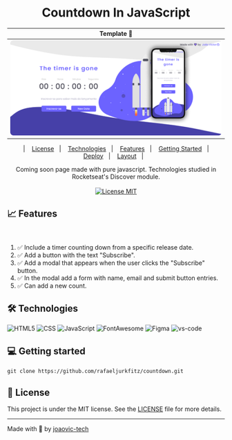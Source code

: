 <div align="center">

# Countdown In JavaScript

</div>


| Template 🚀 |
|:--------------------------------:|
| ![](./template/template.png)

<p align="center">
  &nbsp;&nbsp;&nbsp;|&nbsp;&nbsp;&nbsp;
  <a href="#-license">License</a>&nbsp;&nbsp;&nbsp;|&nbsp;&nbsp;&nbsp;
  <a href="#-technologies">Technologies</a>&nbsp;&nbsp;&nbsp;|&nbsp;&nbsp;&nbsp;
  <a href="#-features">Features</a>&nbsp;&nbsp;&nbsp;|&nbsp;&nbsp;&nbsp;
  <a href="#-getting-started">Getting Started</a>&nbsp;&nbsp;&nbsp;|&nbsp;&nbsp;&nbsp;
  <a href="#-deploy">Deploy</a>&nbsp;&nbsp;&nbsp;|&nbsp;&nbsp;&nbsp;
  <a href="https://www.figma.com/file/UeIgMUVdOvuVhbWXcR68zi/DD-%2F-Countdown-(Copy)?node-id=0%3A1">Layout</a>&nbsp;&nbsp;&nbsp;|&nbsp;&nbsp;&nbsp;
</p>

<p align="center">
  Coming soon page made with pure javascript. Technologies studied in Rocketseat's Discover module.
  <br><br>
  <a href="./LICENSE">
      <img src="https://img.shields.io/badge/License-MIT-green.svg" alt="License MIT">
  </a>
</p>

## 📈 Features
<!-- ❌✅ -->&nbsp;&nbsp;&nbsp;
1. ✅ Include a timer counting down from a specific release date.
2. ✅ Add a button with the text "Subscribe".
3. ✅ Add a modal that appears when the user clicks the "Subscribe" button.
4. ✅ In the modal add a form with name, email and submit button entries.
5. ✅ Can add a new count.

## 🛠 Technologies

![HTML5](https://img.shields.io/badge/HTML5-E34F26?style=for-the-badge&logo=html5&logoColor=white) 
![CSS](https://img.shields.io/badge/CSS3-1572B6?style=for-the-badge&logo=css3&logoColor=white)
![JavaScript](https://img.shields.io/badge/JavaScript-F7DF1E?style=for-the-badge&logo=javascript&logoColor=black)
![FontAwesome](https://img.shields.io/badge/fontawesome-2298BD?style=for-the-badge&logo=fontawesome&logoColor=white)
![Figma](https://img.shields.io/badge/Figma-00000F?style=for-the-badge&logo=figma&logoColor=white)
![vs-code](https://img.shields.io/badge/VSCode-3c99d4?style=for-the-badge&logo=visualstudiocode&logoColor=white)

## 💻 Getting started

```git
git clone https://github.com/rafaeljurkfitz/countdown.git
```

## 📃 License

This project is under the MIT license. See the [LICENSE](LICENSE) file for more details.

---

Made with 💜 by [joaovic-tech](https://github.com/joaovic-tech) 
